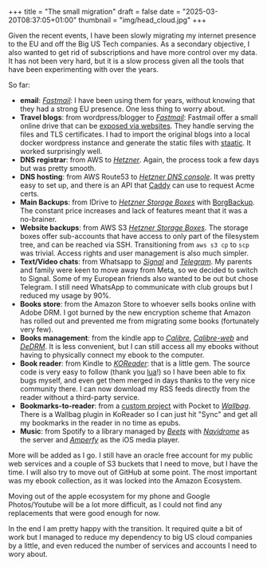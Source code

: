 +++
title = "The small migration"
draft = false
date = "2025-03-20T08:37:05+01:00"
thumbnail = "img/head_cloud.jpg"
+++

Given the recent events, I have been slowly migrating my internet presence to the EU and off the Big US Tech companies. As a secondary objective, I also wanted to get rid of subscriptions and have more control over my data. It has not been very hard, but it is a slow process given all the tools that have been experimenting with over the years.

So far:
- **email**: [*Fastmail*](https://www.fastmail.com/): I have been using them for years, without knowing that they had a strong EU presence. One less thing to worry about.
- **Travel blogs**: from wordpress/blogger to [*Fastmail*](https://www.fastmail.com/): Fastmail offer a small online drive that can be
  [exposed via websites](https://www.fastmail.help/hc/en-us/articles/1500000280141-How-to-set-up-a-website). They handle serving the files and TLS certificates.
  I had to import the original blogs into a local docker wordpress instance and generate the static files with [staatic](https://staatic.com/). It worked surprisingly well.
- **DNS registrar**: from AWS to [*Hetzner*](https://www.hetzner.com/domainregistration/). Again, the process took a few days but was pretty smooth.
- **DNS hosting**: from AWS Route53 to [*Hetzner DNS console*](https://www.hetzner.com/dns-console/). It was pretty easy to set up, and there is an API that [Caddy](https://github.com/caddy-dns/hetzner) can use to request Acme certs.
- **Main Backups**: from IDrive to [*Hetzner Storage Boxes*](https://www.hetzner.com/storage/storage-box/) with [BorgBackup](https://www.borgbackup.org/). The constant price increases and lack of features meant that it was a no-brainer.
- **Website backups**: from AWS S3 [*Hetzner Storage Boxes*](https://www.hetzner.com/storage/storage-box/). The storage boxes offer sub-accounts that have access to only part of the filesystem tree, and can be reached via SSH.
  Transitioning from `aws s3 cp` to `scp` was trivial. Access rights and user management is also much simpler.
- **Text/Video chats**: from Whatsapp to [*Signal*](https://signal.org/) and [*Telegram*](https://telegram.org/). My parents and family were keen to move away from Meta, so we decided to switch to Signal. Some of my European friends also wanted to be out but chose Telegram. I still need WhatsApp to communicate with club groups but I reduced my usage by 90%.
- **Books store**: from the Amazon Store to whoever sells books online with Adobe DRM. I got burned by the new encryption scheme that Amazon has rolled out and prevented me from migrating some books (fortunately very few).
- **Books management**: from the kindle app to [*Calibre*](https://calibre-ebook.com/), [*Calibre-web*](https://github.com/janeczku/calibre-web) and [*DeDRM*](https://github.com/apprenticeharper/DeDRM_tools).
  It is less convenient, but I can still access all my ebooks without having to physically connect my ebook to the computer.
- **Book reader**: from Kindle to [*KOReader*](https://koreader.rocks/): that is a little gem. The source code is very easy to follow (thank you [lua](https://www.lua.org/)!) so I have been able to
  fix bugs myself, and even get them merged in days thanks to the very nice community there. I can now download my RSS feeds directly from the reader without a third-party service.
- **Bookmarks-to-reader**: from a [custom project](https://github.com/Blizarre/pouch2inflame) with Pocket to [*Wallbag*](https://wallabag.org/). There is a Wallbag plugin in KoReader so I can just hit "Sync" and get all
  my bookmarks in the reader in no time as epubs. 
- **Music**: from Spotify to a library managed by [*Beets*](https://beets.io/) with [*Navidrome*](https://www.navidrome.org/) as the server and [*Amperfy*](https://github.com/BLeeEZ/amperfy) as the iOS media player.

More will be added as I go. I still have an oracle free account for my public web services and a couple of S3 buckets that I need to move, but I have the time. I will also try to move out of GitHub at some point. The most important was my ebook collection, as it was locked into the Amazon Ecosystem.

Moving out of the apple ecosystem for my phone and Google Photos/Youtube will be a lot more difficult, as I could not find any replacements that were good enough for now.

In the end I am pretty happy with the transition. It required quite a bit of work but I managed to reduce my dependency to big US cloud companies by a little, and
even reduced the number of services and accounts I need to wory about.
